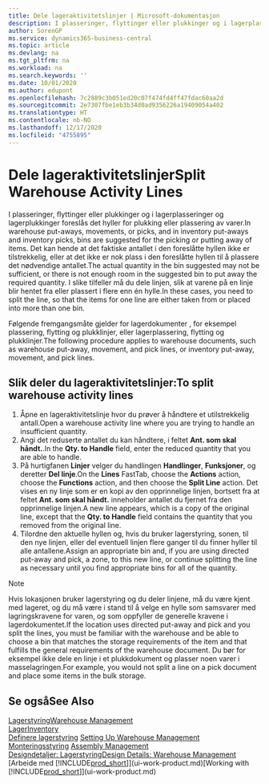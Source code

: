 ```yaml
---
title: Dele lageraktivitetslinjer | Microsoft-dokumentasjon
description: I plasseringer, flyttinger eller plukkinger og i lagerplasseringer og lagerplukkinger foreslås det hyller for plukking eller plassering av varer. Det kan hende at det faktiske antallet i den foreslåtte hyllen ikke er tilstrekkelig, eller at det ikke er nok plass i den foreslåtte hyllen til å plassere det nødvendige antallet. I slike tilfeller må du dele linjen, slik at varene på en linje blir hentet fra eller plassert i flere enn én hylle.
author: SorenGP
ms.service: dynamics365-business-central
ms.topic: article
ms.devlang: na
ms.tgt_pltfrm: na
ms.workload: na
ms.search.keywords: ''
ms.date: 10/01/2020
ms.author: edupont
ms.openlocfilehash: 7c2889c3b051ed20c07f474fd4ff47fdac60aa2d
ms.sourcegitcommit: 2e7307fbe1eb3b34d0ad9356226a19409054a402
ms.translationtype: HT
ms.contentlocale: nb-NO
ms.lasthandoff: 12/17/2020
ms.locfileid: "4755895"
---
```

# <a name="split-warehouse-activity-lines"></a><span data-ttu-id="aa919-105">Dele lageraktivitetslinjer</span><span class="sxs-lookup"><span data-stu-id="aa919-105">Split Warehouse Activity Lines</span></span>
<span data-ttu-id="aa919-106">I plasseringer, flyttinger eller plukkinger og i lagerplasseringer og lagerplukkinger foreslås det hyller for plukking eller plassering av varer.</span><span class="sxs-lookup"><span data-stu-id="aa919-106">In warehouse put-aways, movements, or picks, and in inventory put-aways and inventory picks, bins are suggested for the picking or putting away of items.</span></span> <span data-ttu-id="aa919-107">Det kan hende at det faktiske antallet i den foreslåtte hyllen ikke er tilstrekkelig, eller at det ikke er nok plass i den foreslåtte hyllen til å plassere det nødvendige antallet.</span><span class="sxs-lookup"><span data-stu-id="aa919-107">The actual quantity in the bin suggested may not be sufficient, or there is not enough room in the suggested bin to put away the required quantity.</span></span> <span data-ttu-id="aa919-108">I slike tilfeller må du dele linjen, slik at varene på en linje blir hentet fra eller plassert i flere enn én hylle.</span><span class="sxs-lookup"><span data-stu-id="aa919-108">In these cases, you need to split the line, so that the items for one line are either taken from or placed into more than one bin.</span></span>  

<span data-ttu-id="aa919-109">Følgende fremgangsmåte gjelder for lagerdokumenter , for eksempel plassering, flytting og plukklinjer, eller lagerplassering, flytting og plukklinjer.</span><span class="sxs-lookup"><span data-stu-id="aa919-109">The following procedure applies to warehouse documents, such as warehouse put-away, movement, and pick lines, or inventory put-away, movement, and pick lines.</span></span>  

## <a name="to-split-warehouse-activity-lines"></a><span data-ttu-id="aa919-110">Slik deler du lageraktivitetslinjer:</span><span class="sxs-lookup"><span data-stu-id="aa919-110">To split warehouse activity lines</span></span>  
1.  <span data-ttu-id="aa919-111">Åpne en lageraktivitetslinje hvor du prøver å håndtere et utilstrekkelig antall.</span><span class="sxs-lookup"><span data-stu-id="aa919-111">Open a warehouse activity line where you are trying to handle an insufficient quantity.</span></span>  
2.  <span data-ttu-id="aa919-112">Angi det reduserte antallet du kan håndtere, i feltet **Ant. som skal håndt.**.</span><span class="sxs-lookup"><span data-stu-id="aa919-112">In the **Qty. to Handle** field, enter the reduced quantity that you are able to handle.</span></span>  
3.  <span data-ttu-id="aa919-113">På hurtigfanen **Linjer** velger du handlingen **Handlinger**, **Funksjoner**, og deretter **Del linje**.</span><span class="sxs-lookup"><span data-stu-id="aa919-113">On the **Lines** FastTab, choose the **Actions** action, choose the **Functions** action, and then choose the **Split Line** action.</span></span> <span data-ttu-id="aa919-114">Det vises en ny linje som er en kopi av den opprinnelige linjen, bortsett fra at feltet **Ant. som skal håndt.** inneholder antallet du fjernet fra den opprinnelige linjen.</span><span class="sxs-lookup"><span data-stu-id="aa919-114">A new line appears, which is a copy of the original line, except that the **Qty. to Handle** field contains the quantity that you removed from the original line.</span></span>  
4.  <span data-ttu-id="aa919-115">Tilordne den aktuelle hyllen og, hvis du bruker lagerstyring, sonen, til den nye linjen, eller del eventuell linjen flere ganger til du finner hyller til alle antallene.</span><span class="sxs-lookup"><span data-stu-id="aa919-115">Assign an appropriate bin and, if you are using directed put-away and pick, a zone, to this new line, or continue splitting the line as necessary until you find appropriate bins for all of the quantity.</span></span>  

> [!NOTE]  
>  <span data-ttu-id="aa919-116">Hvis lokasjonen bruker lagerstyring og du deler linjene, må du være kjent med lageret, og du må være i stand til å velge en hylle som samsvarer med lagringskravene for varen, og som oppfyller de generelle kravene i lagerdokumentet.</span><span class="sxs-lookup"><span data-stu-id="aa919-116">If the location uses directed put-away and pick and you split the lines, you must be familiar with the warehouse and be able to choose a bin that matches the storage requirements of the item and that fulfills the general requirements of the warehouse document.</span></span> <span data-ttu-id="aa919-117">Du bør for eksempel ikke dele en linje i et plukkdokument og plasser noen varer i masselagringen.</span><span class="sxs-lookup"><span data-stu-id="aa919-117">For example, you would not split a line on a pick document and place some items in the bulk storage.</span></span>  

## <a name="see-also"></a><span data-ttu-id="aa919-118">Se også</span><span class="sxs-lookup"><span data-stu-id="aa919-118">See Also</span></span>  
[<span data-ttu-id="aa919-119">Lagerstyring</span><span class="sxs-lookup"><span data-stu-id="aa919-119">Warehouse Management</span></span>](warehouse-manage-warehouse.md)  
[<span data-ttu-id="aa919-120">Lager</span><span class="sxs-lookup"><span data-stu-id="aa919-120">Inventory</span></span>](inventory-manage-inventory.md)  
<span data-ttu-id="aa919-121">[Definere lagerstyring](warehouse-setup-warehouse.md)   </span><span class="sxs-lookup"><span data-stu-id="aa919-121">[Setting Up Warehouse Management](warehouse-setup-warehouse.md)   </span></span>  
<span data-ttu-id="aa919-122">[Monteringsstyring](assembly-assemble-items.md)  </span><span class="sxs-lookup"><span data-stu-id="aa919-122">[Assembly Management](assembly-assemble-items.md)  </span></span>  
[<span data-ttu-id="aa919-123">Designdetaljer: Lagerstyring</span><span class="sxs-lookup"><span data-stu-id="aa919-123">Design Details: Warehouse Management</span></span>](design-details-warehouse-management.md)  
<span data-ttu-id="aa919-124">[Arbeide med [!INCLUDE[prod_short](includes/prod_short.md)]](ui-work-product.md)</span><span class="sxs-lookup"><span data-stu-id="aa919-124">[Working with [!INCLUDE[prod_short](includes/prod_short.md)]](ui-work-product.md)</span></span>
